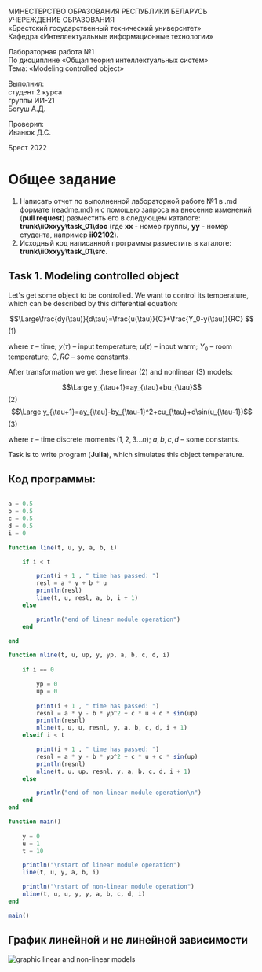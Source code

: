 МИНЕСТЕРСТВО ОБРАЗОВАНИЯ РЕСПУБЛИКИ БЕЛАРУСЬ <br/>
УЧЕРЕЖДЕНИЕ ОБРАЗОВАНИЯ <br/>
«Брестский государственный технический университет» <br/>
Кафедра «Интеллектуальные информационные технологии» <br/>

Лабораторная работа №1 <br/>
По дисциплине «Общая теория интеллектуальных систем» <br/>
Тема: «Modeling controlled object» <br/>

Выполнил: <br/>
студент 2 курса <br/>
группы ИИ-21 <br/>
Богуш А.Д. <br/>

Проверил: <br/>
Иванюк Д.С. <br/>

Брест 2022 <br/>

# Общее задание #
1. Написать отчет по выполненной лабораторной работе №1 в .md формате (readme.md) и с помощью запроса на внесение изменений (**pull request**) разместить его в следующем каталоге: **trunk\ii0xxyy\task_01\doc** (где **xx** - номер группы, **yy** - номер студента, например **ii02102**).
2. Исходный код написанной программы разместить в каталоге: **trunk\ii0xxyy\task_01\src**.

## Task 1. Modeling controlled object ##
Let's get some object to be controlled. We want to control its temperature, which can be described by this differential equation:

$$\Large\frac{dy(\tau)}{d\tau}=\frac{u(\tau)}{C}+\frac{Y_0-y(\tau)}{RC} $$ (1)

where $\tau$ – time; $y(\tau)$ – input temperature; $u(\tau)$ – input warm; $Y_0$ – room temperature; $C,RC$ – some constants.

After transformation we get these linear (2) and nonlinear (3) models:

$$\Large y_{\tau+1}=ay_{\tau}+bu_{\tau}$$ (2)
$$\Large y_{\tau+1}=ay_{\tau}-by_{\tau-1}^2+cu_{\tau}+d\sin(u_{\tau-1})$$ (3)

where $\tau$ – time discrete moments ($1,2,3{\dots}n$); $a,b,c,d$ – some constants.

Task is to write program (**Julia**), which simulates this object temperature.

## Код программы: ###
```julia

a = 0.5
b = 0.5
c = 0.5
d = 0.5
i = 0

function line(t, u, y, a, b, i)

    if i < t

        print(i + 1 , " time has passed: ")
        resl = a * y + b * u
        println(resl)        
        line(t, u, resl, a, b, i + 1)
    else

        println("end of linear module operation")
    end

end

function nline(t, u, up, y, yp, a, b, c, d, i)
    
    if i == 0       

        yp = 0
        up = 0
        
        print(i + 1 , " time has passed: ")
        resnl = a * y - b * yp^2 + c * u + d * sin(up)
        println(resnl)
        nline(t, u, u, resnl, y, a, b, c, d, i + 1)   
    elseif i < t

        print(i + 1 , " time has passed: ")
        resnl = a * y - b * yp^2 + c * u + d * sin(up)
        println(resnl)
        nline(t, u, up, resnl, y, a, b, c, d, i + 1)
    else 

        println("end of non-linear module operation\n")
    end    
end

function main()
                
    y = 0
    u = 1
    t = 10

    println("\nstart of linear module operation")
    line(t, u, y, a, b, i)

    println("\nstart of non-linear module operation")
    nline(t, u, u, y, y, a, b, c, d, i)    
end

main()

```
## График линейной и не линейной зависимости ##
![graphic linear and non-linear models](https://github.com/offendeddddd/myrepos/blob/main/picutres/photo_2022-09-21_22-09-16.jpg)